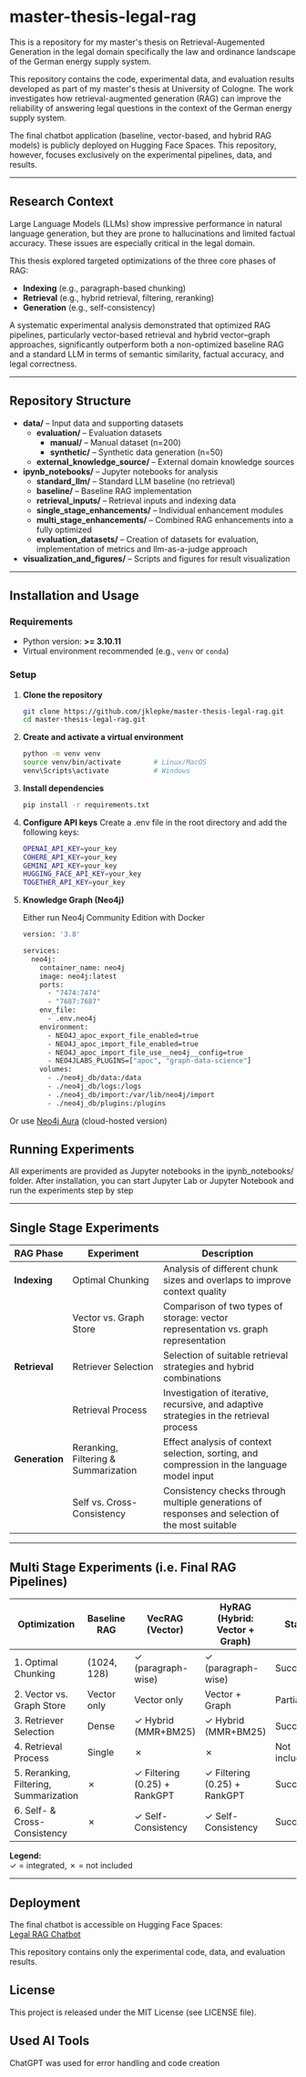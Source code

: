 # master-thesis-legal-rag

This is a repository for my master's thesis on Retrieval-Augemented Generation in the legal domain specifically the law and ordinance landscape of the German energy supply system. 

This repository contains the code, experimental data, and evaluation results developed as part of my master's thesis at University of Cologne. The work investigates how retrieval-augmented generation (RAG) can improve the reliability of answering legal questions in the context of the German energy supply system. 

The final chatbot application (baseline, vector-based, and hybrid RAG models) is publicly deployed on Hugging Face Spaces. This repository, however, focuses exclusively on the experimental pipelines, data, and results.

---

## Research Context

Large Language Models (LLMs) show impressive performance in natural language generation, but they are prone to hallucinations and limited factual accuracy. These issues are especially critical in the legal domain. 

This thesis explored targeted optimizations of the three core phases of RAG:  
- **Indexing** (e.g., paragraph-based chunking)  
- **Retrieval** (e.g., hybrid retrieval, filtering, reranking)  
- **Generation** (e.g., self-consistency)  

A systematic experimental analysis demonstrated that optimized RAG pipelines, particularly vector-based retrieval and hybrid vector–graph approaches, significantly outperform both a non-optimized baseline RAG and a standard LLM in terms of semantic similarity, factual accuracy, and legal correctness. 

---

## Repository Structure

- **data/** – Input data and supporting datasets  
  - **evaluation/** – Evaluation datasets
    - **manual/** – Manual dataset (n=200)
    - **synthetic/** – Synthetic data generation (n=50)
  - **external_knowledge_source/** – External domain knowledge sources  
- **ipynb_notebooks/** – Jupyter notebooks for analysis
  - **standard_llm/** – Standard LLM baseline (no retrieval)  
  - **baseline/** – Baseline RAG implementation  
  - **retrieval_inputs/** – Retrieval inputs and indexing data  
  - **single_stage_enhancements/** – Individual enhancement modules
  - **multi_stage_enhancements/** – Combined RAG enhancements into a fully optimized 
  - **evaluation_datasets/** –  Creation of datasets for evaluation, implementation of metrics and llm-as-a-judge approach
- **visualization_and_figures/** – Scripts and figures for result visualization

---

## Installation and Usage

### Requirements
- Python version: **>= 3.10.11**
- Virtual environment recommended (e.g., `venv` or `conda`)

### Setup

1. **Clone the repository**
   ```bash
   git clone https://github.com/jklepke/master-thesis-legal-rag.git
   cd master-thesis-legal-rag.git
   
2. **Create and activate a virtual environment**

    ```bash
    python -m venv venv
    source venv/bin/activate        # Linux/MacOS
    venv\Scripts\activate           # Windows

3. **Install dependencies**

    ```bash
    pip install -r requirements.txt

4. **Configure API keys**
Create a .env file in the root directory and add the following keys:
    
    ```bash
    OPENAI_API_KEY=your_key
    COHERE_API_KEY=your_key
    GEMINI_API_KEY=your_key
    HUGGING_FACE_API_KEY=your_key
    TOGETHER_API_KEY=your_key

5. **Knowledge Graph (Neo4j)**

    Either run Neo4j Community Edition with Docker

    ```bash
    version: '3.8'
    
    services:
      neo4j:
        container_name: neo4j
        image: neo4j:latest
        ports:
          - "7474:7474"
          - "7687:7687"
        env_file:
          - .env.neo4j
        environment:
          - NEO4J_apoc_export_file_enabled=true
          - NEO4J_apoc_import_file_enabled=true
          - NEO4J_apoc_import_file_use__neo4j__config=true
          - NEO4JLABS_PLUGINS=["apoc", "graph-data-science"]
        volumes:
          - ./neo4j_db/data:/data
          - ./neo4j_db/logs:/logs
          - ./neo4j_db/import:/var/lib/neo4j/import
          - ./neo4j_db/plugins:/plugins

Or use [Neo4j Aura](https://neo4j.com/product/auradb/) (cloud-hosted version)

## Running Experiments

All experiments are provided as Jupyter notebooks in the ipynb_notebooks/ folder.
After installation, you can start Jupyter Lab or Jupyter Notebook and run the experiments step by step

---

## Single Stage Experiments

| **RAG Phase**  | **Experiment**                      | **Description** |
|----------------|-------------------------------------|-----------------|
| **Indexing**   | Optimal Chunking                    | Analysis of different chunk sizes and overlaps to improve context quality |
|                | Vector vs. Graph Store              | Comparison of two types of storage: vector representation vs. graph representation |
| **Retrieval**  | Retriever Selection                 | Selection of suitable retrieval strategies and hybrid combinations |
|                | Retrieval Process                   | Investigation of iterative, recursive, and adaptive strategies in the retrieval process |
| **Generation** | Reranking, Filtering & Summarization| Effect analysis of context selection, sorting, and compression in the language model input |
|                | Self vs. Cross-Consistency          | Consistency checks through multiple generations of responses and selection of the most suitable |

---

## Multi Stage Experiments (i.e. Final RAG Pipelines)

| **Optimization**                  | **Baseline RAG** | **VecRAG** (Vector) | **HyRAG** (Hybrid: Vector + Graph) | **Status** |
|-----------------------------------|------------------|---------------------|------------------------------------|------------|
| 1. Optimal Chunking               | (1024, 128)    | ✓  (paragraph-wise)                 | ✓    (paragraph-wise)                                  | Successful |
| 2. Vector vs. Graph Store         | Vector only      | Vector only         | Vector + Graph                     | Partial    |
| 3. Retriever Selection            | Dense                | ✓ Hybrid (MMR+BM25)                  | ✓ Hybrid (MMR+BM25)                                  | Successful |
| 4. Retrieval Process              | Single                | ✗                   | ✗                                  | Not included |
| 5. Reranking, Filtering, Summarization | ✗          | ✓ Filtering (0.25) + RankGPT                   | ✓ Filtering (0.25) + RankGPT                                  | Successful |
| 6. Self- & Cross-Consistency      | ✗                | ✓ Self-Consistency                  | ✓ Self-Consistency                                  | Successful |

**Legend:**  
✓ = integrated, ✗ = not included  

---

## Deployment

The final chatbot is accessible on Hugging Face Spaces:  
[Legal RAG Chatbot](https://huggingface.co/spaces/jonas61099/legal-rag-chatbot)

This repository contains only the experimental code, data, and evaluation results.

## License

This project is released under the MIT License (see LICENSE file).

## Used AI Tools

ChatGPT was used for error handling and code creation

